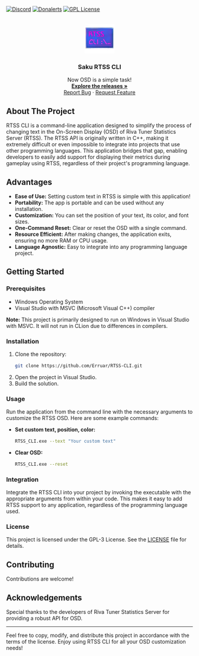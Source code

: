 [![Discord][discord-shield]][discord-url]
[![Donalerts][donalerts-shield]][donalerts-url]
[![GPL License][license-shield]][license-url]

<br />
<div align="center">
  <a href="https://github.com/Erruar/RTSS-CLI">
    <img src="Images/WindowIcon.png" alt="Logo" width="80" height="80">
  </a>

  <h3 align="center">Saku RTSS CLI</h3>

  <p align="center">
    Now OSD is a simple task!
    <br />
    <a href="https://github.com/Erruar/RTSS-CLI/releases"><strong>Explore the releases »</strong></a>
    <br />  
    <a href="https://github.com/Erruar/RTSS-CLI/issues">Report Bug</a>
    ·
    <a href="https://github.com/Erruar/RTSS-CLI/issues">Request Feature</a>
  </p>
</div>


## About The Project

RTSS CLI is a command-line application designed to simplify the process of changing text in the On-Screen Display (OSD) of Riva Tuner Statistics Server (RTSS). The RTSS API is originally written in C++, making it extremely difficult or even impossible to integrate into projects that use other programming languages. This application bridges that gap, enabling developers to easily add support for displaying their metrics during gameplay using RTSS, regardless of their project's programming language.

## Advantages

- **Ease of Use:** Setting custom text in RTSS is simple with this application!
- **Portability:** The app is portable and can be used without any installation.
- **Customization:** You can set the position of your text, its color, and font sizes.
- **One-Command Reset:** Clear or reset the OSD with a single command.
- **Resource Efficient:** After making changes, the application exits, ensuring no more RAM or CPU usage.
- **Language Agnostic:** Easy to integrate into any programming language project.

## Getting Started

### Prerequisites

- Windows Operating System
- Visual Studio with MSVC (Microsoft Visual C++) compiler

**Note:** This project is primarily designed to run on Windows in Visual Studio with MSVC. It will not run in CLion due to differences in compilers.

### Installation

1. Clone the repository:
    ```bash
    git clone https://github.com/Erruar/RTSS-CLI.git
    ```
2. Open the project in Visual Studio.
3. Build the solution.

### Usage

Run the application from the command line with the necessary arguments to customize the RTSS OSD. Here are some example commands:

- **Set custom text, position, color:**
    ```bash
    RTSS_CLI.exe --text "Your custom text"
    ``` 
- **Clear OSD:**
    ```bash
    RTSS_CLI.exe --reset
    ```

### Integration

Integrate the RTSS CLI into your project by invoking the executable with the appropriate arguments from within your code. This makes it easy to add RTSS support to any application, regardless of the programming language used.

### License

This project is licensed under the GPL-3 License. See the [LICENSE](LICENSE) file for details.

## Contributing

Contributions are welcome! 

## Acknowledgements

Special thanks to the developers of Riva Tuner Statistics Server for providing a robust API for OSD.

---

Feel free to copy, modify, and distribute this project in accordance with the terms of the license. Enjoy using RTSS CLI for all your OSD customization needs!

[discord-shield]: https://img.shields.io/badge/Join%20our-discord-%23ff7f50?style=for-the-badge&logo=discord&logoColor=%23ff7f50
[discord-url]: https://discord.gg/WzgsFvgTuh
[donalerts-shield]: https://img.shields.io/badge/Support%20me-DonAlerts-%23f13a13?style=for-the-badge&logo=disqus&logoColor=%23f13a13
[donalerts-url]: https://www.donationalerts.com/r/RubyTrack
[license-shield]: https://img.shields.io/badge/LICENSE%20-GPL-%230ff99C?style=for-the-badge
[license-url]: https://github.com/Erruar/RTSS-CLI/blob/master/LICENSE.md
